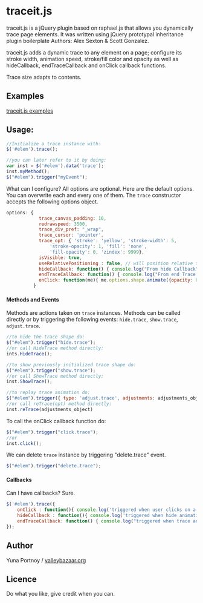 traceit.js
=======


traceit.js is a jQuery plugin based on raphael.js that allows you dynamically trace page elements.
It was written using jQuery prototypal inheritance plugin boilerplate Authors: Alex Sexton & Scott Gonzalez.

traceit.js adds a dynamic trace to any element on a page; configure its stroke width, animation speed, stroke/fill color and opacity as well as hideCallback, endTraceCallback and onClick callback functions.

Trace size adapts to contents. 

Examples
--------

[traceit.js examples](http://valleybazaar.org/index.html#tracebox)

Usage:
------

```JavaScript
//Initialize a trace instance with:
$('#elem').trace();

//you can later refer to it by doing:
var inst = $('#elem').data('trace');
inst.myMethod();
$("#elem").trigger("myEvent");
```	

What can I configure? All options are optional. Here are the default options. You can overwrite each and every one of them. The ```trace``` constructor accepts the following options object.
```JavaScript
options: {
		    trace_canvas_padding: 10,
		    redrawspeed: 3500,
		    trace_div_pref: "_wrap",
		    trace_cursor: 'pointer',
		    trace_opt: { 'stroke': 'yellow', 'stroke-width': 5, 
        	    'stroke-opacity': 1, 'fill': 'none',
        	    'fill-opacity': 0, 'zindex': 9999},
		    isVisible: true,
		    useRelativePositioning : false, // will position relative to the document by default
		    hideCallback: function() { console.log("From hide Callback") },
		    endTraceCallback: function() { console.log("From end Trace Callback") },
		    onClick: function(me){ me.options.shape.animate({opacity: 0}, 1000, function(){ me.HideTrace(); }); }		
		  }
```

####  Methods and Events
Methods are actions taken on ```trace``` instances.
Methods can be called directly or by triggering the following events: ```hide.trace```, ```show.trace```, ```adjust.trace```.
```JavaScript
//to hide the trace shape do:
$("#elem").trigger("hide.trace");
//or call HideTrace method directly:
ints.HideTrace();

//to show previously initialized trace shape do:
$("#elem").trigger("show.trace");
//or call ShowTrace method directly:
inst.ShowTrace();

//to replay trace animation do:
$("#elem").trigger({ type: 'adjust.trace', adjustments: adjustments_object});
//or call reTrace(opt) method directly:
inst.reTrace(adjustments_object)
```

To call the onClick callback function do:
```JavaScript
$("#elem").trigger("click.trace");
//or
inst.click();
```

We can delete ```trace``` instance by triggering "delete.trace" event. 
```JavaScript
$("#elem").trigger("delete.trace");
```

#### Callbacks
Can I have callbacks? Sure. 
```JavaScript
$('#elem').trace({  
	onClick : function(){ console.log('triggered when user clicks on a trace shape.'); }, 
	hideCallback : function(){ console.log('triggered when hide animation completes.'); },
	endTraceCallback: function() { console.log("triggered when trace animation completes."); },
});

```

Author
------
Yuna Portnoy / [valleybazaar.org](http://valleybazaar.org/)

Licence
-------

Do what you like, give credit when you can.
